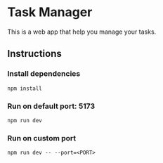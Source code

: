 # Task Manager

This is a web app that help you manage your tasks.

## Instructions

### Install dependencies

```
npm install
```

### Run on default port: 5173

```
npm run dev
```

### Run on custom port

```
npm run dev -- --port=<PORT>
```
